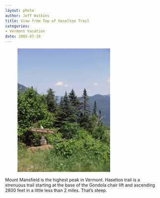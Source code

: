 ```yaml
--- 
layout: photo
author: Jeff Watkins
title: View from Top of Haselton Trail
categories: 
- Vermont Vacation
date: 2005-07-10
---
```


<figure><img class="photo" src="/photos/IMG_2119.jpg"></figure>

Mount Mansfield is the highest peak in Vermont. Haselton trail is a strenuous
trail starting at the base of the Gondola chair lift and ascending 2800 feet
in a little less than 2 miles. That’s steep.

